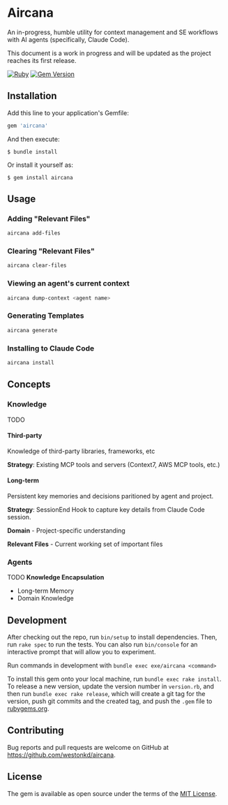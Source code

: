 # Aircana

An in-progress, humble utility for context management and SE workflows with AI agents (specifically, Claude Code).

This document is a work in progress and will be updated as the project reaches its first release.

[![Ruby](https://github.com/westonkd/aircana/actions/workflows/main.yml/badge.svg)](https://github.com/westonkd/aircana/actions/workflows/main.yml)
[![Gem Version](https://badge.fury.io/rb/aircana.svg)](https://badge.fury.io/rb/aircana)

## Installation

Add this line to your application's Gemfile:

```ruby
gem 'aircana'
```

And then execute:

    $ bundle install

Or install it yourself as:

    $ gem install aircana

## Usage

### Adding "Relevant Files"

```bash
aircana add-files
```

### Clearing "Relevant Files"

```bash
aircana clear-files
```

### Viewing an agent's current context

```bash
aircana dump-context <agent name>
```

### Generating Templates

```bash
aircana generate
```

### Installing to Claude Code

```bash
aircana install
```

## Concepts

### Knowledge
TODO

#### Third-party
Knowledge of third-party libraries, frameworks, etc

**Strategy**: Existing MCP tools and servers (Context7, AWS MCP tools, etc.)

#### Long-term
Persistent key memories and decisions paritioned by agent and project.

**Strategy**: SessionEnd Hook to capture key details from Claude Code session.

**Domain** - Project-specific understanding

**Relevant Files** - Current working set of important files

### Agents
TODO
**Knowledge Encapsulation**
- Long-term Memory
- Domain Knowledge

## Development

After checking out the repo, run `bin/setup` to install dependencies. Then, run `rake spec` to run the tests. You can also run `bin/console` for an interactive prompt that will allow you to experiment.

Run commands in development with `bundle exec exe/aircana <command>`

To install this gem onto your local machine, run `bundle exec rake install`. To release a new version, update the version number in `version.rb`, and then run `bundle exec rake release`, which will create a git tag for the version, push git commits and the created tag, and push the `.gem` file to [rubygems.org](https://rubygems.org).

## Contributing

Bug reports and pull requests are welcome on GitHub at https://github.com/westonkd/aircana.

## License

The gem is available as open source under the terms of the [MIT License](https://opensource.org/licenses/MIT).
